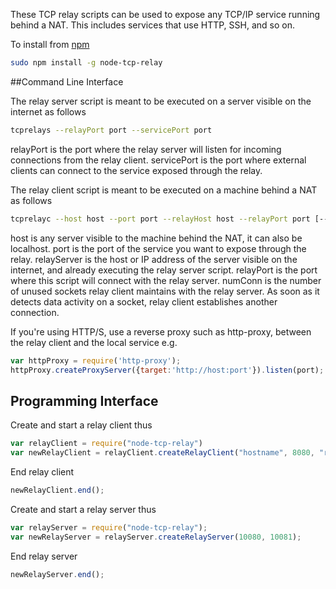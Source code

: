 These TCP relay scripts can be used to expose any TCP/IP service running behind a NAT. This includes services that use HTTP, SSH, and so on.

To install from  <a href="https://www.npmjs.com/package/node-tcp-relay">npm</a>
```bash
sudo npm install -g node-tcp-relay
```

##Command Line Interface

The relay server script is meant to be executed on a server visible on the internet as follows
```bash
tcprelays --relayPort port --servicePort port
```

relayPort is the port where the relay server will listen for incoming connections from the relay client. servicePort is the port where external clients can connect to the service exposed through the relay.

The relay client script is meant to be executed on a machine behind a NAT as follows
```bash
tcprelayc --host host --port port --relayHost host --relayPort port [--numConn count]
```

host is any server visible to the machine behind the NAT, it can also be localhost. port is the port of the service you want to expose through the relay. relayServer is the host or IP address of the server visible on the internet, and already executing the relay server script. relayPort is the port where this script will connect with the relay server. numConn is the number of unused sockets relay client maintains with the relay server. As soon as it detects data activity on a socket, relay client establishes another connection.

If you're using HTTP/S, use a reverse proxy such as http-proxy, between the relay client and the local service e.g.
```javascript
var httpProxy = require('http-proxy');
httpProxy.createProxyServer({target:'http://host:port'}).listen(port);
```

## Programming Interface

Create and start a relay client thus

```javascript
var relayClient = require("node-tcp-relay")
var newRelayClient = relayClient.createRelayClient("hostname", 8080, "relayserver", 10080, 1);
```

End relay client

```javascript
newRelayClient.end();
```

Create and start a relay server thus

```javascript
var relayServer = require("node-tcp-relay");
var newRelayServer = relayServer.createRelayServer(10080, 10081);
```

End relay server

```javascript
newRelayServer.end();    
```
